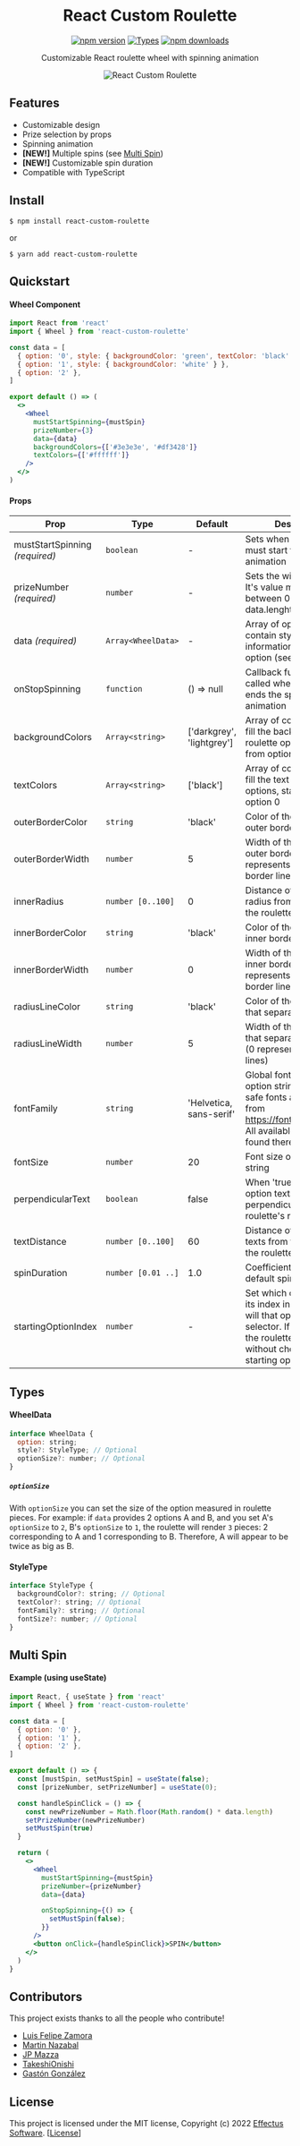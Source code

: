 <h1 align="center">React Custom Roulette</h1>

<div align="center">
    
  [![npm version](https://img.shields.io/npm/v/react-custom-roulette)](https://www.npmjs.com/package/react-custom-roulette)
  [![Types](https://img.shields.io/npm/types/react-custom-roulette)](https://www.typescriptlang.org/index.html)
  [![npm downloads](https://img.shields.io/npm/dm/react-custom-roulette)](https://www.npmjs.com/package/react-custom-roulette)

</div>

<p align="center">Customizable React roulette wheel with spinning animation</p>

<div align="center">
    
  ![React Custom Roulette](https://github.com/effectussoftware/react-custom-roulette/raw/master/demo/roulette-demo.gif)

</div>

## Features

- Customizable design
- Prize selection by props
- Spinning animation
- **[NEW!]** Multiple spins (see [Multi Spin](#multi-spin))
- **[NEW!]** Customizable spin duration
- Compatible with TypeScript

## Install

    $ npm install react-custom-roulette

or

    $ yarn add react-custom-roulette

## Quickstart

#### Wheel Component

```jsx
import React from 'react'
import { Wheel } from 'react-custom-roulette'

const data = [
  { option: '0', style: { backgroundColor: 'green', textColor: 'black' } },
  { option: '1', style: { backgroundColor: 'white' } },
  { option: '2' },
]

export default () => (
  <>
    <Wheel
      mustStartSpinning={mustSpin}
      prizeNumber={3}
      data={data}
      backgroundColors={['#3e3e3e', '#df3428']}
      textColors={['#ffffff']}
    />
  </>
)
```

#### Props

| **Prop**                       | **Type**           | **Default**               | **Description**                                                                                                                                                              |
|--------------------------------|--------------------|---------------------------|------------------------------------------------------------------------------------------------------------------------------------------------------------------------------|
| mustStartSpinning _(required)_ | `boolean`          | -                         | Sets when the roulette must start the spinning animation                                                                                                                     |
| prizeNumber _(required)_       | `number`           | -                         | Sets the winning option. It's value must be between 0 and data.lenght-1                                                                                                      |
| data _(required)_              | `Array<WheelData>` | -                         | Array of options. Can contain styling information for a specific option (see [WheelData](#wheeldata))                                                                        |
| onStopSpinning                 | `function`         | () => null                | Callback function that is called when the roulette ends the spinning animation                                                                                               |
| backgroundColors               | `Array<string>`    | ['darkgrey', 'lightgrey'] | Array of colors that will fill the background of the roulette options, starting from option 0                                                                                |
| textColors                     | `Array<string>`    | ['black']                 | Array of colors that will fill the text of the roulette options, starting from option 0                                                                                      |
| outerBorderColor               | `string`           | 'black'                   | Color of the roulette's outer border line                                                                                                                                    |
| outerBorderWidth               | `number`           | 5                         | Width of the roulette's outer border line (0 represents no outer border line)                                                                                                |
| innerRadius                    | `number [0..100]`  | 0                         | Distance of the inner radius from the center of the roulette                                                                                                                 |
| innerBorderColor               | `string`           | 'black'                   | Color of the roulette's inner border line                                                                                                                                    |
| innerBorderWidth               | `number`           | 0                         | Width of the roulette's inner border line (0 represents no inner border line)                                                                                                |
| radiusLineColor                | `string`           | 'black'                   | Color of the radial lines that separate each option                                                                                                                          |
| radiusLineWidth                | `number`           | 5                         | Width of the radial lines that separate each option (0 represents no radial lines)                                                                                           |
| fontFamily                      | `string`           | 'Helvetica, sans-serif'   | Global font family of the option string. Non-Web safe fonts are fetched from https://fonts.google.com/. All available fonts can be found there.            |
| fontSize                       | `number`           | 20                        | Font size of the option string                                                                                                                                               |
| perpendicularText              | `boolean`          | false                     | When 'true', sets the option texts perpendicular to the roulette's radial lines                                                                                              |
| textDistance                   | `number [0..100]`  | 60                        | Distance of the option texts from the center of the roulette                                                                                                                 |
| spinDuration                   | `number [0.01 ..]` | 1.0                       | Coefficient to adjust the default spin duration                                                                                                                              |
| startingOptionIndex            | `number`           | -                         | Set which option (through its index in the `data` array) will that option next to the selector. If not specified the roulette will render without choosing a starting option |

## Types

#### WheelData

```jsx
interface WheelData {
  option: string;
  style?: StyleType; // Optional
  optionSize?: number; // Optional
}
```

##### `optionSize`
With `optionSize` you can set the size of the option measured in roulette pieces. For example: if `data` provides 2 options A and B, and you set A's `optionSize` to `2`, B's `optionSize` to `1`, the roulette will render `3` pieces: 2 corresponding to A and 1 corresponding to B. Therefore, A will appear to be twice as big as B. 

#### StyleType

```jsx
interface StyleType {
  backgroundColor?: string; // Optional
  textColor?: string; // Optional
  fontFamily?: string; // Optional
  fontSize?: number; // Optional
}
```

## Multi Spin

#### Example (using useState)

```jsx
import React, { useState } from 'react'
import { Wheel } from 'react-custom-roulette'

const data = [
  { option: '0' },
  { option: '1' },
  { option: '2' },
]

export default () => {
  const [mustSpin, setMustSpin] = useState(false);
  const [prizeNumber, setPrizeNumber] = useState(0);

  const handleSpinClick = () => {
    const newPrizeNumber = Math.floor(Math.random() * data.length)
    setPrizeNumber(newPrizeNumber)
    setMustSpin(true)
  }

  return (
    <>
      <Wheel
        mustStartSpinning={mustSpin}
        prizeNumber={prizeNumber}
        data={data}

        onStopSpinning={() => {
          setMustSpin(false);
        }}
      />
      <button onClick={handleSpinClick}>SPIN</button>
    </>
  )
}
```

## Contributors

This project exists thanks to all the people who contribute!

<ul>
    <li><a href="https://github.com/luchozamora1">Luis Felipe Zamora</a></li>
    <li><a href="https://github.com/nazabalm20">Martin Nazabal</a></li>
    <li><a href="https://github.com/jpmazza">JP Mazza</a></li>
    <li><a href="https://github.com/TakeshiOnishi">TakeshiOnishi</a></li>
    <li><a href="https://github.com/Gaston-Gonzalez">Gastón González</a></li>
</ul>

## License

This project is licensed under the MIT license, Copyright (c) 2022 <a href="https://effectussoftware.com">Effectus Software</a>. [[License](LICENSE)]
